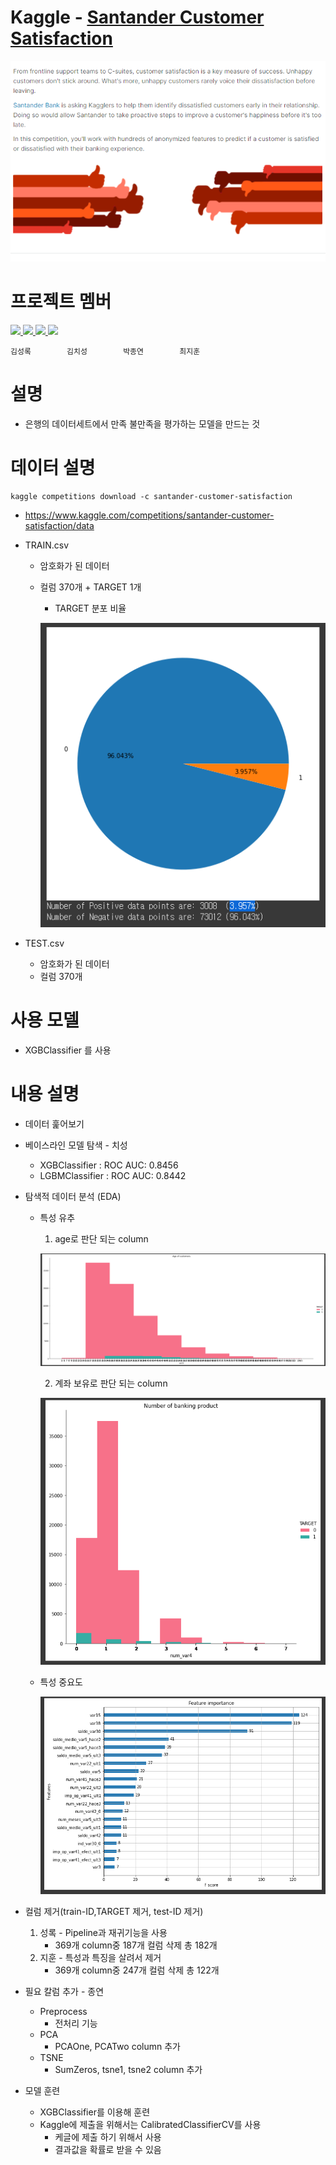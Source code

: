 # Kaggle - [Santander Customer Satisfaction](https://www.kaggle.com/c/santander-customer-satisfaction)

![Untitled](readmecapture/main.PNG)

# 프로젝트 멤버
<a href="https://github.com/LearningnRunning">
    <img src="https://github.com/LearningnRunning.png"
    width="100">
</a>
<a href="https://github.com/chisung98">
    <img src="https://github.com/chisung98.png"
    width="100">
</a>
<a href="https://github.com/FranciscoPark">
    <img src="https://github.com/FranciscoPark.png"
    width="100">
</a>
<a href="https://github.com/ji-hun-choi">
    <img src="https://github.com/ji-hun-choi.png"
    width="100">
</a>

```
김성록        김치성        박종연        최지훈
```

# 설명
- 은행의 데이터세트에서 만족 불만족을 평가하는 모델을 만드는 것

# 데이터 설명
```
kaggle competitions download -c santander-customer-satisfaction
```
- https://www.kaggle.com/competitions/santander-customer-satisfaction/data
- TRAIN.csv
    - 암호화가 된 데이터
    - 컬럼 370개 + TARGET 1개
        - TARGET 분포 비율
        
        ![Untitled](readmecapture/plot1.PNG)
    
- TEST.csv
    - 암호화가 된 데이터
    - 컬럼 370개

# 사용 모델
- XGBClassifier 를 사용


# 내용 설명
- 데이터 훑어보기
- 베이스라인 모델 탐색 - 치성
    - XGBClassifier  : ROC AUC: 0.8456
    - LGBMClassifier : ROC AUC: 0.8442
- 탐색적 데이터 분석 (EDA)
    - 특성 유추
        1. age로 판단 되는 column
        
        ![Untitled](readmecapture/age.PNG)
        
        2. 계좌 보유로 판단 되는 column
        
        ![Untitled](readmecapture/bank.PNG)
        
    - 특성 중요도
    
        ![Untitled](readmecapture/top20.PNG)

- 컬럼 제거(train-ID,TARGET 제거, test-ID 제거)
    1. 성록 - Pipeline과 재귀기능을 사용
         - 369개 column중 187개 컬럼 삭제 총 182개
    2. 지훈 - 특성과 특징을 살려서 제거
         - 369개 column중 247개 컬럼 삭제 총 122개
- 필요 칼럼 추가 - 종연
    - Preprocess
        - 전처리 기능
    - PCA
        - PCAOne, PCATwo column 추가
    - TSNE
        - SumZeros, tsne1, tsne2 column 추가
- 모델 훈련
    - XGBClassifier를 이용해 훈련
    - Kaggle에 제출을 위해서는 CalibratedClassifierCV를 사용
        - 케글에 제출 하기 위해서 사용
        - 결과값을 확률로 받을 수 있음
